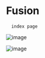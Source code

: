 # Fusion  

    
      index page

![image](https://user-images.githubusercontent.com/88283829/224869096-e911c0d7-abfe-4ea8-8db8-eaaa3cfb837c.png)



![image](https://user-images.githubusercontent.com/88283829/224869367-de7960f1-41f4-462d-9791-e906021c1f95.png)
